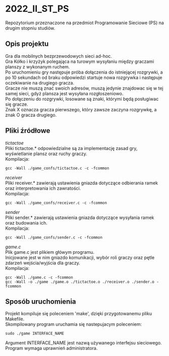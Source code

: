 # 2022_II_ST_PS    
Repozytorium przeznaczone na przedmiot Programowanie Sieciowe (PS) na drugim stopniu studiów.

## Opis projektu  
Gra dla mobilnych bezprzewodowych sieci ad-hoc.  
Gra Kółko i krzyżyk polegająca na turowym wysyłaniu między graczami planszy z wykonanym ruchem.  
Po uruchomieniu gry następuje próba dołączenia do istniejącej rozgrywki,
a po 10 sekundach od braku odpowiedzi startuje nowa rozgrywka i następuje oczekiwanie na drugiego gracza.  
Gracze nie muszą znać swoich adresów, muszą jedynie znajdowac się w tej samej sieci, gdyż plansza jest wysyłana rozgłoszeniowo.  
Po dołączeniu do rozgrywki, losowane są znaki, którymi będą posługiwac się gracze.  
Znak X oznacza gracza pierwszego, który zawsze zaczyna rozgrywkę, a znak O gracza drugiego.  

## Pliki źródłowe  

*tictactoe*  
Pliki tictactoe.* odpowiedzialne są za implementację zasad gry, wyświetlanie plansz oraz ruchy graczy.  
Kompilacja:  
```
gcc -Wall ./game_confs/tictactoe.c -c -fcommon  
```  

*receiver*  
Pliki receiver.* zawierają ustawienia gniazda dotyczące odbierania ramek oraz interpretowania ich zawratości.  
Kompilacja:  
``` 
gcc -Wall ./game_confs/receiver.c -c -fcommon  
```  

*sender*  
Pliki sender.* zawierają ustawienia gniazda dotyczące wysyłania ramek oraz budowania ich.  
Kompilacja:  
```
gcc -Wall ./game_confs/sender.c -c -fcommon  
```  

*game.c*  
Plik game.c jest plikiem główym programu.  
Inicjowane jest w nim gniazdo komunikacji, wybór roli graczy oraz pętle zdarzeń wejścia/wyjścia dla graczy.  
Kompilacja:  
```
gcc -Wall ./game.c -c -fcommon  
gcc -Wall -o ./game ./game.o ./tictactoe.o ./receiver.o ./sender.o -fcommon  
```  

## Sposób uruchomienia
Projekt kompiluje się poleceniem 'make', dzięki przygotowanemu pliku Makefile.  
Skompilowany program uruchamia się nastepujacym poleceniem:  
```
sudo ./game INTERFACE_NAME  
```
Argument INTERFACE_NAME jest nazwą używanego interfejsu sieciowego.  
Program wymaga uprawnień administratora.
